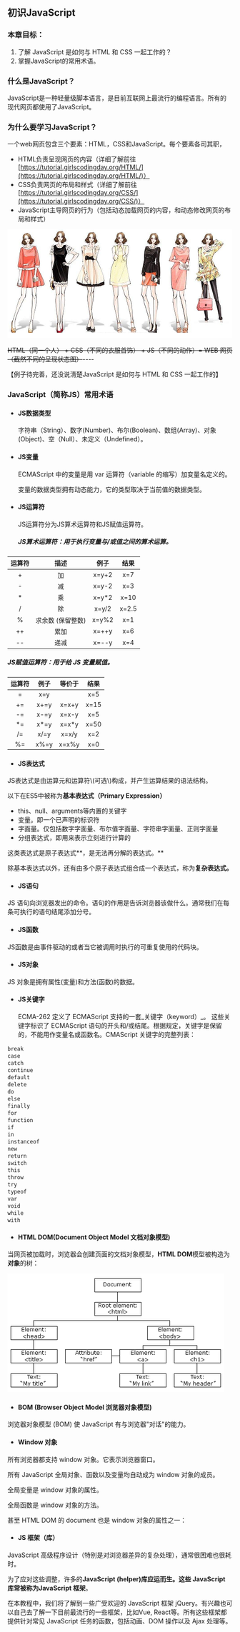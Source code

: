 ## 初识JavaScript

### 本章目标：

1. 了解 JavaScript 是如何与 HTML 和 CSS 一起工作的？
2. 掌握JavaScript的常用术语。

### 什么是JavaScript？

JavaScript是一种轻量级脚本语言，是目前互联网上最流行的编程语言。所有的现代网页都使用了JavaScript。

### 为什么要学习JavaScript？

一个web网页包含三个要素：HTML，CSS和JavaScript。每个要素各司其职，

* HTML负责呈现网页的内容（详细了解前往[https://tutorial.girlscodingday.org/HTML/](https://tutorial.girlscodingday.org/HTML/)）
* CSS负责网页的布局和样式（详细了解前往[https://tutorial.girlscodingday.org/CSS/](https://tutorial.girlscodingday.org/CSS/)）
* JavaScript主导网页的行为（包括动态加载网页的内容，和动态修改网页的布局和样式）

![](/assets/HCJ.png)

~~HTML（同一个人） + CSS（不同的衣服首饰） + JS（不同的动作）= WEB 网页（截然不同的呈现状态图）~~----

【例子待完善，还没说清楚JavaScript 是如何与 HTML 和 CSS 一起工作的】

### JavaScript（简称JS）常用术语

* #### JS数据类型

  字符串（String）、数字\(Number\)、布尔\(Boolean\)、数组\(Array\)、对象\(Object\)、空（Null）、未定义（Undefined）。

* #### JS变量

  ECMAScript 中的变量是用 var 运算符（variable 的缩写）加变量名定义的。

  变量的数据类型拥有动态能力，它的类型取决于当前值的数据类型。

* #### JS运算符

  JS运算符分为JS算术运算符和JS赋值运算符。

  ##### JS算术运算符：用于执行变量与/或值之间的算术运算。

| **运算符** | **描述** | **例子** | **结果** |
| :---: | :---: | :---: | :---: |
| + | 加 | x=y+2 | x=7 |
| - | 减 | x=y-2 | x=3 |
| \* | 乘 | x=y\*2 | x=10 |
| / | 除 | x=y/2 | x=2.5 |
| % | 求余数 \(保留整数\) | x=y%2 | x=1 |
| ++ | 累加 | x=++y | x=6 |
| -- | 递减 | x=--y | x=4 |

##### JS赋值运算符：用于给 JS 变量赋值。

| **运算符** | **例子** | **等价于** | **结果** |
| :---: | :---: | :---: | :---: |
| = | x=y |  | x=5 |
| += | x+=y | x=x+y | x=15 |
| -= | x-=y | x=x-y | x=5 |
| \*= | x\*=y | x=x\*y | x=50 |
| /= | x/=y | x=x/y | x=2 |
| %= | x%=y | x=x%y | x=0 |

* #### JS表达式

JS表达式是由运算元和运算符\\(可选\\)构成，并产生运算结果的语法结构。

以下在ES5中被称为**基本表达式（Primary Expression）**

* this、null、arguments等内置的关键字
* 变量。即一个已声明的标识符
* 字面量。仅包括数字字面量、布尔值字面量、字符串字面量、正则字面量
* 分组表达式，即用来表示立刻进行计算的

这类表达式是原子表达式**，是无法再分解的表达式。**

除基本表达式以外，还有由多个原子表达式组合成一个表达式，称为**复杂表达式。**

* #### JS语句

JS 语句向浏览器发出的命令。语句的作用是告诉浏览器该做什么。通常我们在每条可执行的语句结尾添加分号。

* #### JS函数

JS函数是由事件驱动的或者当它被调用时执行的可重复使用的代码块。

* #### JS对象

JS 对象是拥有属性\(变量\)和方法\(函数\)的数据。

* #### JS关键字

  ECMA-262 定义了 ECMAScript 支持的一套_关键字（keyword）_。 这些关键字标识了 ECMAScript 语句的开头和/或结尾。根据规定，关键字是保留的，不能用作变量名或函数名。CMAScript 关键字的完整列表：

```
break
case
catch
continue
default
delete
do
else
finally
for
function
if
in
instanceof
new
return
switch
this
throw
try
typeof
var
void
while
with
```

* #### HTML DOM\(Document Object Model 文档对象模型\)

当网页被加载时，浏览器会创建页面的文档对象模型，**HTML DOM**模型被构造为**对象**的树：

![](/assets/HTMLDOM.png)

* #### BOM \(Browser Object Model 浏览器对象模型\)

浏览器对象模型 \(BOM\) 使 JavaScript 有与浏览器"对话"的能力。

* #### Window 对象

所有浏览器都支持 window 对象。它表示浏览器窗口。

所有 JavaScript 全局对象、函数以及变量均自动成为 window 对象的成员。

全局变量是 window 对象的属性。

全局函数是 window 对象的方法。

甚至 HTML DOM 的 document 也是 window 对象的属性之一：

* #### JS 框架（库）

JavaScript 高级程序设计（特别是对浏览器差异的复杂处理），通常很困难也很耗时。

为了应对这些调整，许多的**JavaScript \(helper\)**库应运而生。这些 JavaScript 库常被称为**JavaScript 框架**。

在本教程中，我们将了解到一些广受欢迎的 JavaScript 框架 jQuery。有兴趣也可以自己去了解一下目前最流行的一些框架，比如Vue, React等。所有这些框架都提供针对常见 JavaScript 任务的函数，包括动画、DOM 操作以及 Ajax 处理等。

